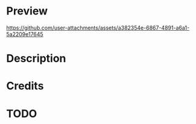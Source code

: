 # Preview
https://github.com/user-attachments/assets/a382354e-6867-4891-a6a1-5a2209e17645
# Description

# Credits

# TODO

